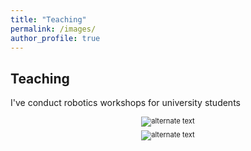 ```yaml
---
title: "Teaching"
permalink: /images/
author_profile: true
---
```



<!---
<script type="text/javascript" id="clustrmaps" src="//cdn.clustrmaps.com/map_v2.js?d=kuijZwyt0ZDmhCD3lzVArOH06SuPlVkfXmCWyyTkBJw&cl=ffffff&w=a"></script>
-->


## Teaching

I've conduct robotics workshops for university students

<div style="width:image width px; font-size:80%; text-align:center;"><img src="https://brjathu.github.io/images/w1.jpg" alt="alternate text" width="width" height="height" style="padding-bottom:0.5em;" /></div>

<div style="width:image width px; font-size:80%; text-align:center;"><img src="https://brjathu.github.io/images/w2.jpg" alt="alternate text" width="width" height="height" style="padding-bottom:0.5em;" /></div>
